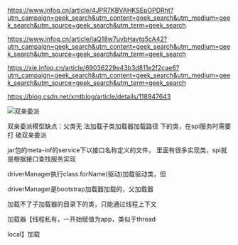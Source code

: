 

https://www.infoq.cn/article/4JPR7KBVAHKSEpOPDRht?utm_campaign=geek_search&utm_content=geek_search&utm_medium=geek_search&utm_source=geek_search&utm_term=geek_search

https://www.infoq.cn/article/iaQ18w7uvbHavtg5cA42?utm_campaign=geek_search&utm_content=geek_search&utm_medium=geek_search&utm_source=geek_search&utm_term=geek_search

https://xie.infoq.cn/article/69036229e43b3d811e2f2cae6?utm_campaign=geek_search&utm_content=geek_search&utm_medium=geek_search&utm_source=geek_search&utm_term=geek_search



https://blog.csdn.net/xmtblog/article/details/118947643





![双亲委派](/Users/haozhipeng/Downloads/我的笔记/images/双亲委派.png)



双亲委派模型缺点：父类无
法加载子类加载器加载路径
下的类，在spi服务时需要打
破双亲委派

jar包的meta-inf的service下以接口名称定义的文件，
里面有很多实现类，spi就是根据接口查找服务实现

driverManager执行class.forName(驱动)加载驱动类，但

driverManager是bootstrap加载器加载的，父加载器

加载不了子加载器的目录下的类，只能通过线程上下文

加载器【线程私有，一开始赋值为app，类似于thread

local】加载